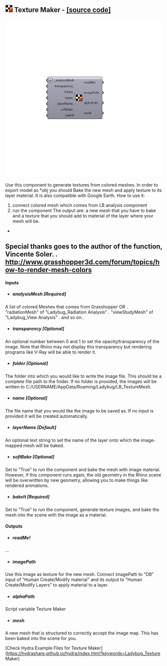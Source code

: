 ## ![](../../images/icons/Texture_Maker.png) Texture Maker - [[source code]](https://github.com/ladybug-tools/ladybug-legacy/tree/master/src/Ladybug_Texture%20Maker.py)

![](../../images/components/Texture_Maker.png)

Use this component to generate textures from colored meshes.
 In order to export model as *obj you should Bake the new mesh and apply texture to its layer material.
 It is also compatible with Google Earth.
 How to use it:
 1) connect colored mesh which comes from LB analysis component
 2) run the component
 The output are: a new mesh that you have to bake and a texture that you should add to material of the layer where your mesh will be.
 -
 Special thanks goes to the author of the function, Vincente Soler.
 .
 http://www.grasshopper3d.com/forum/topics/how-to-render-mesh-colors
 -
 

#### Inputs
* ##### analysisMesh [Required]
A list of colored Meshes that comes from Grasshopper OR
 .
 "radiationMesh" of "Ladybug_Radiation Analysis"
 .
 "viewStudyMesh" of "Ladybug_View Analysis"
 .
 and so on..
* ##### transparency [Optional]
An optional number between 0 and 1 to set the opacity/transparency of the image.  Note that Rhino may not display this transparency but rendering programs like V-Ray will be able to render it.
* ##### folder [Optional]
The folder into which you would like to write the image file. This should be a complete file path to the folder. If no folder is provided, the images will be written to C:/USERNAME/AppData/Roaming/Ladybug/LB_TextureMesh.
* ##### name [Optional]
The file name that you would like the image to be saved as. If no input is provided it will be created automatically.
* ##### layerName [Default]
An optional text string to set the name of the layer onto which the image-mapped mesh will be baked.
* ##### softBake [Optional]
Set to "True" to run the component and bake the mesh with image material.  However, if this component runs again, the old geometry in the Rhino scene will be overwritten by new geometry, allowing you to make things like rendered animations.
* ##### bakeIt [Required]
Set to "True" to run the component, generate texture images, and bake the mesh into the scene with the image as a material.

#### Outputs
* ##### readMe!
...
* ##### imagePath
Use this image as texture for the new mesh. Connect imagePath to "DB" input of "Human Create/Modify material" and its output to "Human Create/Modify Layers" to apply material to a layer.
* ##### alphaPath
Script variable Texture Maker
* ##### mesh
A new mesh that is structured to correctly accept the image map. This has been baked into the scene for you.


[Check Hydra Example Files for Texture Maker](https://hydrashare.github.io/hydra/index.html?keywords=Ladybug_Texture Maker)